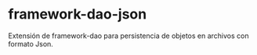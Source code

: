 # framework-dao-json
Extensión de framework-dao para persistencia de objetos en archivos con formato Json.
